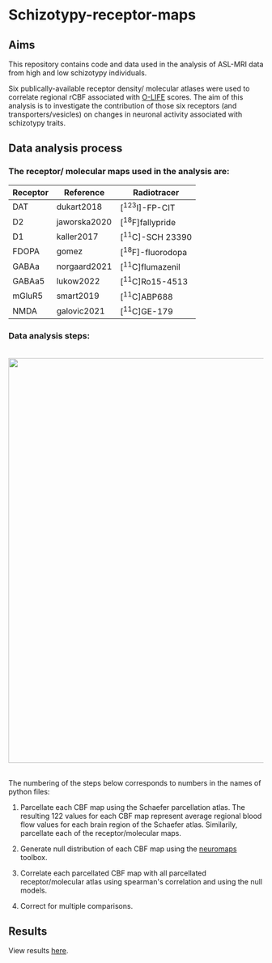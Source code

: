 # Schizotypy-receptor-maps
## Aims
This repository contains code and data used in the analysis of ASL-MRI data from high and low schizotypy individuals. 

Six publically-available receptor density/ molecular atlases were used to correlate regional rCBF associated with [O-LIFE](https://pubmed.ncbi.nlm.nih.gov/16417985/) scores. The aim of this analysis is to investigate the contribution of those six receptors (and transporters/vesicles) on changes in neuronal activity associated with schizotypy traits.

## Data analysis process
### The receptor/ molecular maps used in the analysis are:
| Receptor | Reference    | Radiotracer                |
|----------|--------------|----------------------------|
| DAT      | dukart2018   | [<sup>123</sup>I]-FP-CIT   |
| D2       | jaworska2020 | [<sup>18</sup>F]fallypride |
| D1       | kaller2017   | [<sup>11</sup>C]-SCH 23390 |
| FDOPA    | gomez        | [<sup>18</sup>F]-fluorodopa|
| GABAa    | norgaard2021 | [<sup>11</sup>C]flumazenil |
| GABAa5   | lukow2022    | [<sup>11</sup>C]Ro15-4513  |
| mGluR5   | smart2019    | [<sup>11</sup>C]ABP688     |
| NMDA     | galovic2021  | [<sup>11</sup>C]GE-179     |

### Data analysis steps:
<br>
<img src="https://github.com/juliam98/Schizotypy-receptor-maps/assets/93785710/998a82ed-4003-4ec4-89f2-db0e44c5af3b"  width="800">
<br>

<br>The numbering of the steps below corresponds to numbers in the names of python files: <br>

1. Parcellate each CBF map using the Schaefer parcellation atlas. The resulting 122 values for each CBF map represent average regional blood flow values for each brain region of the Schaefer atlas. Similarily, parcellate each of the receptor/molecular maps.

2. Generate null distribution of each CBF map using the 
[neuromaps](https://netneurolab.github.io/neuromaps/)
toolbox. <br>
3. Correlate each parcellated CBF map with all parcellated receptor/molecular atlas using spearman's correlation and using the null models.
4. Correct for multiple comparisons.

## Results
View results [here](5_results#results_section).
